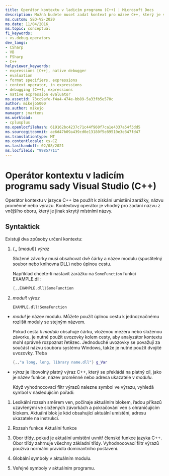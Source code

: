 ```yaml
---
title: Operátor kontextu v ladicím programu (C++) | Microsoft Docs
description: Možná budete muset zadat kontext pro název C++, který je ve vnějším oboru a skrytý pomocí místního názvu. Naučte se používat operátor kontextu.
ms.custom: SEO-VS-2020
ms.date: 11/04/2016
ms.topic: conceptual
f1_keywords:
- vs.debug.operators
dev_langs:
- CSharp
- VB
- FSharp
- C++
helpviewer_keywords:
- expressions [C++], native debugger
- evaluation
- format specifiers, expressions
- context operator, in expressions
- debugging [C++], expressions
- native expression evaluator
ms.assetid: 73cc9afe-f4a4-474e-bb89-5a33fb5e570c
author: mikejo5000
ms.author: mikejo
manager: jmartens
ms.workload:
- cplusplus
ms.openlocfilehash: 619162bc4237c71c44f960f7ca1e4337a54f3dd5
ms.sourcegitcommit: ae6d47b09a439cd0e13180f5e89510e3e347fd47
ms.translationtype: MT
ms.contentlocale: cs-CZ
ms.lasthandoff: 02/08/2021
ms.locfileid: "99857711"
---
```

# <a name="context-operator-in-the-visual-studio-debugger-c"></a>Operátor kontextu v ladicím programu sady Visual Studio (C++)
Operátor kontextu v jazyce C++ lze použít k získání umístění zarážky, názvu proměnné nebo výrazu. Kontextový operátor je vhodný pro zadání názvu z vnějšího oboru, který je jinak skrytý místními názvy.

## <a name="syntax"></a><a name="BKMK_Using_context_operators_to_specify_a_symbol"></a> Syntaktick
 Existují dva způsoby určení kontextu:

1. {,, [*modul*]} *výraz*

     Složené závorky musí obsahovat dvě čárky a název modulu (spustitelný soubor nebo knihovna DLL) nebo úplnou cestu.

     Například chcete-li nastavit zarážku na `SomeFunction` funkci EXAMPLE.dll:

    ```C++
    {,,EXAMPLE.dll}SomeFunction
    ```

2. *modul*! *výraz*

    ```C++
    EXAMPLE.dll!SomeFunction
    ```

- *modul* je název modulu. Můžete použít úplnou cestu k jednoznačnému rozlišit moduly se stejným názvem.

   Pokud cesta k *modulu* obsahuje čárku, vloženou mezeru nebo složenou závorku, je nutné použít uvozovky kolem cesty, aby analyzátor kontextu mohl správně rozpoznat řetězec. Jednoduché uvozovky se považují za součást názvu souboru systému Windows, takže je nutné použít dvojité uvozovky. Třeba

  ```C++
  {,,"a long, long, library name.dll"} g_Var
  ```

- *výraz* je libovolný platný výraz C++, který se překládá na platný cíl, jako je název funkce, název proměnné nebo adresa ukazatele v *modulu*.

  Když vyhodnocovací filtr výrazů nalezne symbol ve výrazu, vyhledá symbol v následujícím pořadí:

1. Lexikální rozsah směrem ven, počínaje aktuálním blokem, řadou příkazů uzavřenými ve složených závorkách a pokračování ven s ohraničujícím blokem. Aktuální blok je kód obsahující aktuální umístění, adresu ukazatele na instrukci.

2. Rozsah funkce Aktuální funkce

3. Obor třídy, pokud je aktuální umístění uvnitř členské funkce jazyka C++. Obor třídy zahrnuje všechny základní třídy. Vyhodnocovací filtr výrazů používá normální pravidla dominantního postavení.

4. Globální symboly v aktuálním modulu.

5. Veřejné symboly v aktuálním programu.